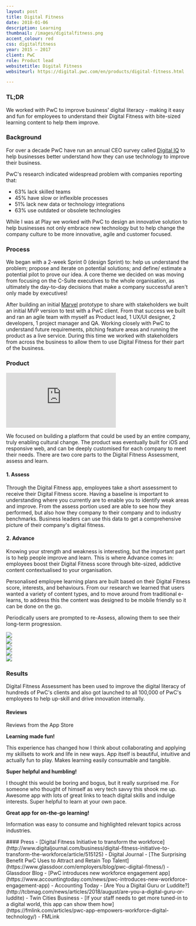 ```yaml
---
layout: post
title: Digital Fitness
date: 2018-01-06
description: Learning
thumbnail: /images/digitalfitness.png
accent_colour: red
css: digitalfitness
year: 2015 – 2017
client: PwC
role: Product lead
websitetitle: Digital Fitness
websiteurl: https://digital.pwc.com/en/products/digital-fitness.html

---
```


<div class="text_container" markdown="1">

### TL;DR
We worked with PwC to improve business' digital literacy - making it easy and fun for employees to understand their Digital Fitness with bite-sized learning content to help them improve.

### Background
For over a decade PwC have run an annual CEO survey called [Digital IQ](https://www.pwc.com/us/en/services/consulting/digital-iq.html) to help businesses better understand how they can use technology to improve their business.

PwC's research indicated widespread problem with companies reporting that:
- 63% lack skilled teams
- 45% have slow or inflexible processes
- 51% lack new data or technology integrations
- 63% use outdated or obsolete technologies

While I was at Play we worked with PwC to design an innovative solution to help businesses not only embrace new technology but to help change the company culture to be more innovative, agile and customer focused.

### Process
We began with a 2-week Sprint 0 (design Sprint) to: help us understand the problem; propose and iterate on potential solutions; and define/ estimate a potential pilot to prove our idea. A core theme we decided on was moving from focusing on the C-Suite executives to the whole organisation, as ultimately the day-to-day decisions that make a company successful aren't only made by executives!

After building an initial [Marvel](https://marvelapp.com) prototype to share with stakeholders we built an initial MVP version to test with a PwC client. From that success we built and ran an agile team with myself as Product lead, 1 UX/UI designer, 2 developers, 1 project manager and QA. Working closely with PwC to understand future requirements, pitching feature areas and running the product as a live service. During this time we worked with stakeholders from across the business to allow them to use Digital Fitness for their part of the business.

### Product
<div class="youtube">
<iframe src="https://www.youtube.com/embed/vTT98Z7RRs0?rel=0&amp;showinfo=0" frameborder="0" allow="autoplay; encrypted-media" allowfullscreen></iframe>
</div>

We focused on building a platform that could be used by an entire company, truly enabling cultural change. The product was eventually built for iOS and responsive web, and can be deeply customised for each company to meet their needs. There are two core parts to the Digital Fitness Assessment, assess and learn.

#### 1. Assess
Through the Digital Fitness app, employees take a short assessment to receive their Digital Fitness score. Having a baseline is important to understanding where you currently are to enable you to identify weak areas and improve. From the assess portion used are able to see how they performed, but also how they company to their company and to industry benchmarks. Business leaders can use this data to get a comprehensive picture of their company's digital fitness.

#### 2. Advance
Knowing your strength and weakness is interesting, but the important part is to help people improve and learn. This is where Advance comes in: employees boost their Digital Fitness score through bite-sized, addictive content contextualised to your organisation.

Personalised employee learning plans are built based on their Digital Fitness score, interests, and behaviours. From our research we learned that users wanted a variety of content types, and to move around from traditional e-learns, to address this the content was designed to be mobile friendly so it can be done on the go.

Periodically users are prompted to re-Assess, allowing them to see their long-term progression.

</div>
<div class="image-carousel js-flickity" data-flickity='{ "imagesLoaded": true }'>
  <div class="image-cell"><img src="/images/digitalfitness/dfa1.jpeg" /></div>
  <div class="image-cell"><img src="/images/digitalfitness/dfa2.jpeg" /></div>
  <div class="image-cell"><img src="/images/digitalfitness/dfa3.jpeg" /></div>
  <div class="image-cell"><img src="/images/digitalfitness/dfa4.jpeg" /></div>
  <div class="image-cell"><img src="/images/digitalfitness/laptop1.png" /></div>
</div>

<div class="text_container" markdown="1">

### Results
Digital Fitness Assessment has been used to improve the digital literacy of hundreds of PwC's clients and also got launched to all 100,000 of PwC's employees to help up-skill and drive innovation internally.

#### Reviews
Reviews from the App Store
</div>
<div class="testimonial-carousel js-flickity" data-flickity='{ "imagesLoaded": true }'>
  <div class="testimonial">
    <p><strong>Learning made fun!</strong></p>
    <p>This experience has changed how I think about collaborating and applying my skillsets to work and life in new ways. App itself is beautiful, intuitive and actually fun to play. Makes learning easily consumable and tangible.</p>
  </div>
  <div class="testimonial">
    <p><strong>Super helpful and humbling!</strong></p>
    <p>I thought this would be boring and bogus, but it really surprised me. For someone who thought of himself as very tech savvy this shook me up. Awesome app with lots of great links to teach digital skills and indulge interests. Super helpful to learn at your own pace.</p>
  </div>
  <div class="testimonial">
    <p><strong>Great app for on-the-go learning!</strong></p>
    <p>Information was easy to consume and highlighted relevant topics across industries.</p>
  </div>
</div>
<div class="text_container" markdown="1">
#### Press
- [Digital Fitness Initiative to transform the workforce](http://www.digitaljournal.com/business/digital-fitness-initiative-to-transform-the-workforce/article/515125) - Digital Journal
- [The Surprising Benefit PwC Uses to Attract and Retain Top Talent](https://www.glassdoor.com/employers/blog/pwc-digital-fitness/) - Glassdoor Blog
- [PwC introduces new workforce engagement app](https://www.accountingtoday.com/news/pwc-introduces-new-workforce-engagement-app) - Accounting Today
- [Are You a Digital Guru or Luddite?](http://tcbmag.com/news/articles/2018/august/are-you-a-digital-guru-or-luddite) - Twin Cities Business
- [If your staff needs to get more tuned-in to a digital world, this app can show them how](https://fmlink.com/articles/pwc-app-empowers-workforce-digital-technology/) - FMLink

</div>
